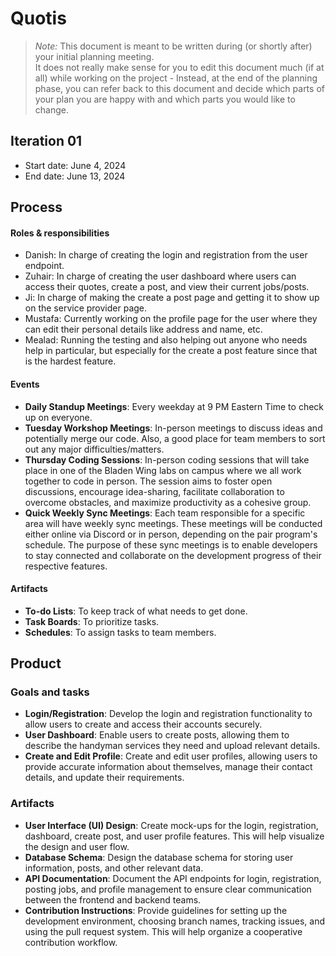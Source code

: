 # Quotis

> _Note:_ This document is meant to be written during (or shortly after) your initial planning meeting.     
> It does not really make sense for you to edit this document much (if at all) while working on the project - Instead, at the end of the planning phase, you can refer back to this document and decide which parts of your plan you are happy with and which parts you would like to change.

## Iteration 01

* Start date: June 4, 2024
* End date: June 13, 2024

## Process

#### Roles & responsibilities

* Danish: In charge of creating the login and registration from the user endpoint.
* Zuhair: In charge of creating the user dashboard where users can access their quotes, create a post, and view their current jobs/posts.
* Ji: In charge of making the create a post page and getting it to show up on the service provider page.
* Mustafa: Currently working on the profile page for the user where they can edit their personal details like address and name, etc.
* Mealad: Running the testing and also helping out anyone who needs help in particular, but especially for the create a post feature since that is the hardest feature.

#### Events

* **Daily Standup Meetings**: Every weekday at 9 PM Eastern Time to check up on everyone.
* **Tuesday Workshop Meetings**: In-person meetings to discuss ideas and potentially merge our code. Also, a good place for team members to sort out any major difficulties/matters.
* **Thursday Coding Sessions**: In-person coding sessions that will take place in one of the Bladen Wing labs on campus where we all work together to code in person. The session aims to foster open discussions, encourage idea-sharing, facilitate collaboration to overcome obstacles, and maximize productivity as a cohesive group.
* **Quick Weekly Sync Meetings**: Each team responsible for a specific area will have weekly sync meetings. These meetings will be conducted either online via Discord or in person, depending on the pair program's schedule. The purpose of these sync meetings is to enable developers to stay connected and collaborate on the development progress of their respective features.

#### Artifacts

* **To-do Lists**: To keep track of what needs to get done.
* **Task Boards**: To prioritize tasks.
* **Schedules**: To assign tasks to team members.

## Product

### Goals and tasks

* **Login/Registration**: Develop the login and registration functionality to allow users to create and access their accounts securely.
* **User Dashboard**: Enable users to create posts, allowing them to describe the handyman services they need and upload relevant details.
* **Create and Edit Profile**: Create and edit user profiles, allowing users to provide accurate information about themselves, manage their contact details, and update their requirements.

### Artifacts

* **User Interface (UI) Design**: Create mock-ups for the login, registration, dashboard, create post, and user profile features. This will help visualize the design and user flow.
* **Database Schema**: Design the database schema for storing user information, posts, and other relevant data.
* **API Documentation**: Document the API endpoints for login, registration, posting jobs, and profile management to ensure clear communication between the frontend and backend teams.
* **Contribution Instructions**: Provide guidelines for setting up the development environment, choosing branch names, tracking issues, and using the pull request system. This will help organize a cooperative contribution workflow.
